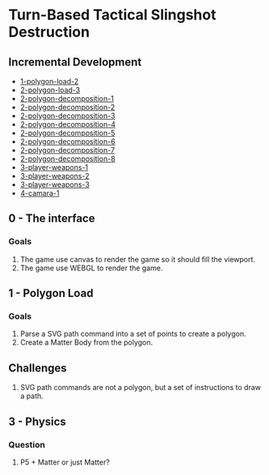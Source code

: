 # Turn-Based Tactical Slingshot Destruction

## Incremental Development

- [1-polygon-load-2](1-polygon-load-2)
- [2-polygon-load-3](2-polygon-load-3)
- [2-polygon-decomposition-1](2-polygon-decomposition-1)
- [2-polygon-decomposition-2](2-polygon-decomposition-2)
- [2-polygon-decomposition-3](2-polygon-decomposition-3)
- [2-polygon-decomposition-4](2-polygon-decomposition-4)
- [2-polygon-decomposition-5](2-polygon-decomposition-5)
- [2-polygon-decomposition-6](2-polygon-decomposition-6)
- [2-polygon-decomposition-7](2-polygon-decomposition-7)
- [2-polygon-decomposition-8](2-polygon-decomposition-8)
- [3-player-weapons-1](3-player-weapons-1)
- [3-player-weapons-2](3-player-weapons-2)
- [3-player-weapons-3](3-player-weapons-3)
- [4-camara-1](4-camara-1)

## 0 - The interface

### Goals
1. The game use canvas to render the game so it should fill the viewport.
2. The game use WEBGL to render the game.

## 1 - Polygon Load

### Goals
1. Parse a SVG path command into a set of points to create a polygon.
2. Create a Matter Body from the polygon.

## Challenges
1. SVG path commands are not a polygon, but a set of instructions to draw a path.

## 3 - Physics

### Question
1. P5 + Matter or just Matter?
